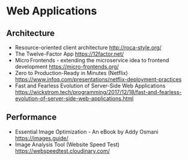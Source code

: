 # Web Applications

## Architecture

* Resource-oriented client architecture
  http://roca-style.org/
* The Twelve-Factor App
  https://12factor.net/
* Micro Frontends - extending the microservice idea to frontend development
  https://micro-frontends.org/
* Zero to Production-Ready in Minutes (Netflix)
  https://www.infoq.com/presentations/netflix-deployment-practices
* Fast and Fearless Evolution of Server-Side Web Applications
  https://wickstrom.tech/programming/2017/12/18/fast-and-fearless-evolution-of-server-side-web-applications.html

## Performance

* Essential Image Optimization - An eBook by Addy Osmani
  https://images.guide/
* Image Analysis Tool (Website Speed Test)
  https://webspeedtest.cloudinary.com/
